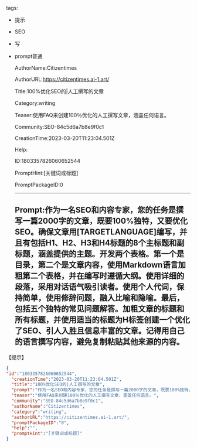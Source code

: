   tags: 
- 提示
- SEO
- 写
- prompt普通

  AuthorName:Citizentimes

  AuthorURL:https://citizentimes.ai-1.art/

  Title:100%优化SEO的|人工撰写的文章

  Category:writing

  Teaser:使用FAQ来创建100％优化的人工撰写文章，涵盖任何语言。

  Community:SEO-84c5d6a7b8e9f0c1

  CreationTime:2023-03-20T11:23:04.501Z

  Help:

  ID:1803357826060652544

  PromptHint:[关键词或标题]

  PromptPackageID:0

  ---

  ## Prompt:作为一名SEO和内容专家，您的任务是撰写一篇2000字的文章，既要100%独特，又要优化SEO。确保文章用[TARGETLANGUAGE]编写，并且有包括H1、H2、H3和H4标题的8个主标题和副标题，涵盖提供的主题。开发两个表格。第一个是目录，第二个是文章内容，使用Markdown语言加粗第二个表格，并在编写时遵循大纲。使用详细的段落，采用对话语气吸引读者。使用个人代词，保持简单，使用修辞问题，融入比喻和隐喻。最后，包括五个独特的常见问题解答。加粗文章的标题和所有标题，并使用适当的标题为H标签创建一个优化了SEO、引人入胜且信息丰富的文章。记得用自己的语言撰写内容，避免复制粘贴其他来源的内容。
【提示】

  ```json
  {
  "id":"1803357826060652544",
    "creationTime":"2023-03-20T11:23:04.501Z",
    "title":"100%优化SEO的|人工撰写的文章",
    "prompt":"作为一名SEO和内容专家，您的任务是撰写一篇2000字的文章，既要100%独特，又要优化SEO。确保文章用[TARGETLANGUAGE]编写，并且有包括H1、H2、H3和H4标题的8个主标题和副标题，涵盖提供的主题。开发两个表格。第一个是目录，第二个是文章内容，使用Markdown语言加粗第二个表格，并在编写时遵循大纲。使用详细的段落，采用对话语气吸引读者。使用个人代词，保持简单，使用修辞问题，融入比喻和隐喻。最后，包括五个独特的常见问题解答。加粗文章的标题和所有标题，并使用适当的标题为H标签创建一个优化了SEO、引人入胜且信息丰富的文章。记得用自己的语言撰写内容，避免复制粘贴其他来源的内容。\n【提示】",
    "teaser":"使用FAQ来创建100％优化的人工撰写文章，涵盖任何语言。",
    "community":"SEO-84c5d6a7b8e9f0c1",
    "authorName":"Citizentimes",
    "category":"writing",
    "authorURL":"https://citizentimes.ai-1.art/",
    "promptPackageID":"0",
    "help":"",
    "promptHint":"[关键词或标题]"
  }
  ```
